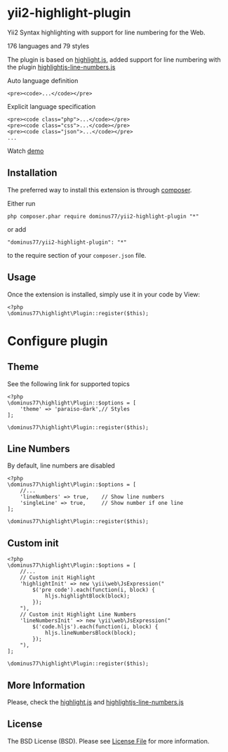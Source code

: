 yii2-highlight-plugin
======
Yii2 Syntax highlighting with support for line numbering for the Web.

176 languages and 79 styles

The plugin is based on [highlight.js](https://highlightjs.org/), added support for line numbering with the plugin [highlightjs-line-numbers.js](https://github.com/wcoder/highlightjs-line-numbers.js)


Auto language definition
```
<pre><code>...</code></pre>
```
Explicit language specification
```
<pre><code class="php">...</code></pre>
<pre><code class="css">...</code></pre>
<pre><code class="json">...</code></pre>
...
```
Watch [demo](https://highlightjs.org/static/demo/)

Installation
------------

The preferred way to install this extension is through [composer](http://getcomposer.org/download/).

Either run

```
php composer.phar require dominus77/yii2-highlight-plugin "*"
```

or add

```
"dominus77/yii2-highlight-plugin": "*"
```

to the require section of your `composer.json` file.


Usage
-----

Once the extension is installed, simply use it in your code by  View:
```
<?php
\dominus77\highlight\Plugin::register($this);
```
Configure plugin
=====
Theme
-----
See the following link for supported topics 
```
<?php
\dominus77\highlight\Plugin::$options = [
    'theme' => 'paraiso-dark',// Styles       
];

\dominus77\highlight\Plugin::register($this);
```
Line Numbers
-----
By default, line numbers are disabled
```
<?php
\dominus77\highlight\Plugin::$options = [
    //...
    'lineNumbers' => true,    // Show line numbers
    'singleLine' => true,     // Show number if one line    
];

\dominus77\highlight\Plugin::register($this);
```
Custom init
-----
```
<?php
\dominus77\highlight\Plugin::$options = [
    //...
    // Custom init Highlight
    'highlightInit' => new \yii\web\JsExpression("
        $('pre code').each(function(i, block) {
            hljs.highlightBlock(block);
        });
    "),
    // Custom init Highlight Line Numbers
    'lineNumbersInit' => new \yii\web\JsExpression("
        $('code.hljs').each(function(i, block) {
            hljs.lineNumbersBlock(block);
        });
    "),
];

\dominus77\highlight\Plugin::register($this);
```
More Information
-----
Please, check the [highlight.js](https://highlightjs.org/) and [highlightjs-line-numbers.js](https://github.com/wcoder/highlightjs-line-numbers.js)

License
-----
The BSD License (BSD). Please see [License File](https://github.com/Dominus77/yii2-highlight-plugin/blob/master/LICENSE.md) for more information.

